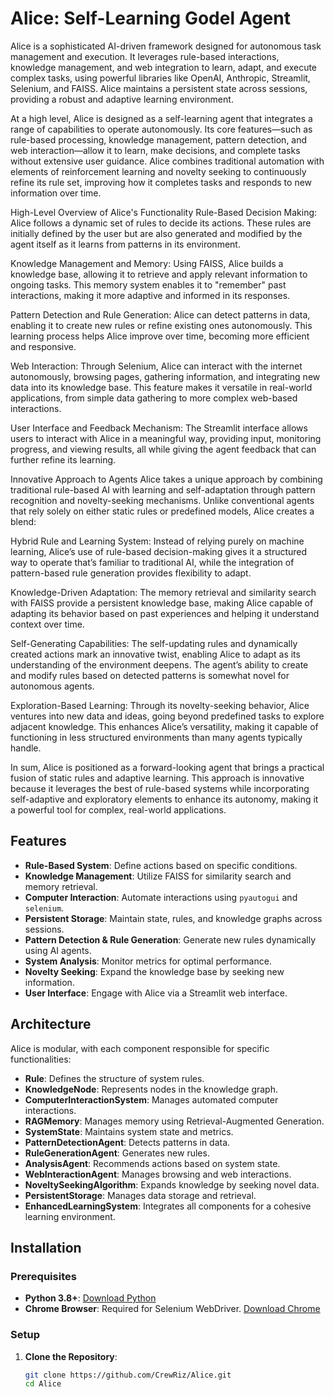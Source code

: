 # Alice: Self-Learning Godel Agent

Alice is a sophisticated AI-driven framework designed for autonomous task management and execution. It leverages rule-based interactions, knowledge management, and web integration to learn, adapt, and execute complex tasks, using powerful libraries like OpenAI, Anthropic, Streamlit, Selenium, and FAISS. Alice maintains a persistent state across sessions, providing a robust and adaptive learning environment.

At a high level, Alice is designed as a self-learning agent that integrates a range of capabilities to operate autonomously. Its core features—such as rule-based processing, knowledge management, pattern detection, and web interaction—allow it to learn, make decisions, and complete tasks without extensive user guidance. Alice combines traditional automation with elements of reinforcement learning and novelty seeking to continuously refine its rule set, improving how it completes tasks and responds to new information over time.

High-Level Overview of Alice's Functionality
Rule-Based Decision Making: Alice follows a dynamic set of rules to decide its actions. These rules are initially defined by the user but are also generated and modified by the agent itself as it learns from patterns in its environment.

Knowledge Management and Memory: Using FAISS, Alice builds a knowledge base, allowing it to retrieve and apply relevant information to ongoing tasks. This memory system enables it to "remember" past interactions, making it more adaptive and informed in its responses.

Pattern Detection and Rule Generation: Alice can detect patterns in data, enabling it to create new rules or refine existing ones autonomously. This learning process helps Alice improve over time, becoming more efficient and responsive.

Web Interaction: Through Selenium, Alice can interact with the internet autonomously, browsing pages, gathering information, and integrating new data into its knowledge base. This feature makes it versatile in real-world applications, from simple data gathering to more complex web-based interactions.

User Interface and Feedback Mechanism: The Streamlit interface allows users to interact with Alice in a meaningful way, providing input, monitoring progress, and viewing results, all while giving the agent feedback that can further refine its learning.

Innovative Approach to Agents
Alice takes a unique approach by combining traditional rule-based AI with learning and self-adaptation through pattern recognition and novelty-seeking mechanisms. Unlike conventional agents that rely solely on either static rules or predefined models, Alice creates a blend:

Hybrid Rule and Learning System: Instead of relying purely on machine learning, Alice’s use of rule-based decision-making gives it a structured way to operate that’s familiar to traditional AI, while the integration of pattern-based rule generation provides flexibility to adapt.

Knowledge-Driven Adaptation: The memory retrieval and similarity search with FAISS provide a persistent knowledge base, making Alice capable of adapting its behavior based on past experiences and helping it understand context over time.

Self-Generating Capabilities: The self-updating rules and dynamically created actions mark an innovative twist, enabling Alice to adapt as its understanding of the environment deepens. The agent’s ability to create and modify rules based on detected patterns is somewhat novel for autonomous agents.

Exploration-Based Learning: Through its novelty-seeking behavior, Alice ventures into new data and ideas, going beyond predefined tasks to explore adjacent knowledge. This enhances Alice’s versatility, making it capable of functioning in less structured environments than many agents typically handle.

In sum, Alice is positioned as a forward-looking agent that brings a practical fusion of static rules and adaptive learning. This approach is innovative because it leverages the best of rule-based systems while incorporating self-adaptive and exploratory elements to enhance its autonomy, making it a powerful tool for complex, real-world applications.



## Features

- **Rule-Based System**: Define actions based on specific conditions.
- **Knowledge Management**: Utilize FAISS for similarity search and memory retrieval.
- **Computer Interaction**: Automate interactions using `pyautogui` and `selenium`.
- **Persistent Storage**: Maintain state, rules, and knowledge graphs across sessions.
- **Pattern Detection & Rule Generation**: Generate new rules dynamically using AI agents.
- **System Analysis**: Monitor metrics for optimal performance.
- **Novelty Seeking**: Expand the knowledge base by seeking new information.
- **User Interface**: Engage with Alice via a Streamlit web interface.

## Architecture

Alice is modular, with each component responsible for specific functionalities:
- **Rule**: Defines the structure of system rules.
- **KnowledgeNode**: Represents nodes in the knowledge graph.
- **ComputerInteractionSystem**: Manages automated computer interactions.
- **RAGMemory**: Manages memory using Retrieval-Augmented Generation.
- **SystemState**: Maintains system state and metrics.
- **PatternDetectionAgent**: Detects patterns in data.
- **RuleGenerationAgent**: Generates new rules.
- **AnalysisAgent**: Recommends actions based on system state.
- **WebInteractionAgent**: Manages browsing and web interactions.
- **NoveltySeekingAlgorithm**: Expands knowledge by seeking novel data.
- **PersistentStorage**: Manages data storage and retrieval.
- **EnhancedLearningSystem**: Integrates all components for a cohesive learning environment.

## Installation

### Prerequisites
- **Python 3.8+**: [Download Python](https://www.python.org/downloads/)
- **Chrome Browser**: Required for Selenium WebDriver. [Download Chrome](https://www.google.com/chrome/)

### Setup
1. **Clone the Repository**:
   ```bash
   git clone https://github.com/CrewRiz/Alice.git
   cd Alice





 
